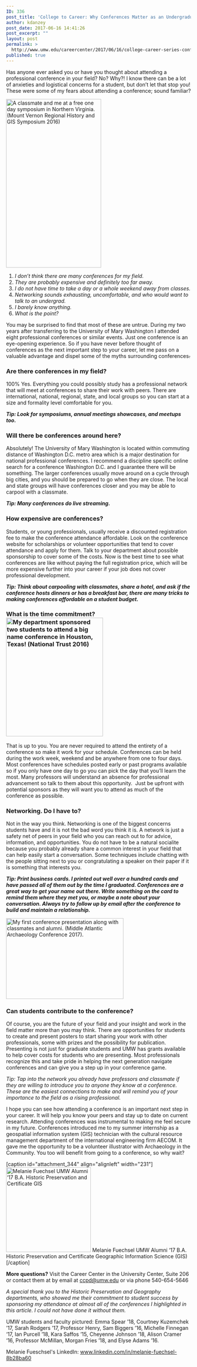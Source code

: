 ```yaml
---
ID: 336
post_title: 'College to Career: Why Conferences Matter as an Undergraduate'
author: kdanzey
post_date: 2017-06-16 14:41:26
post_excerpt: ""
layout: post
permalink: >
  http://www.umw.edu/careercenter/2017/06/16/college-career-series-conferences-matter-undergraduate/
published: true
---
```

Has anyone ever asked you or have you thought about attending a professional conference in your field? No? Why?! I know there can be a lot of anxieties and logistical concerns for a student, but don’t let that stop you! These were some of my fears about attending a conference; sound familiar?

<img class="wp-image-341 alignright" src="http://www.umw.edu/careercenter/wp-content/uploads/sites/41/2017/06/Picture-5-169x300.png" alt="A classmate and me at a free one day symposium in Northern Virginia. (Mount Vernon Regional History and GIS Symposium 2016)" width="259" height="459" />
<ol>
 	<li><em>I don’t think there are many conferences for my field. </em></li>
 	<li><em>They are probably expensive and definitely too far away. </em></li>
 	<li><em>I do not have time to take a day or a whole weekend away from classes.</em></li>
 	<li><em>Networking sounds exhausting, uncomfortable, and who would want to talk to an undergrad. </em></li>
 	<li><em>I barely know anything. </em></li>
 	<li><em>What is the point?</em></li>
</ol>
You may be surprised to find that most of these are untrue. During my two years after transferring to the University of Mary Washington I attended eight professional conferences or similar events. Just one conference is an eye-opening experience. So if you have never before thought of conferences as the next important step to your career, let me pass on a valuable advantage and dispel some of the myths surrounding conferences<span style="text-decoration: line-through">.</span>
<h3><strong>Are there conferences in my field?</strong></h3>
100% Yes. Everything you could possibly study has a professional network that will meet at conferences to share their work with peers. There are international, national, regional, state, and local groups so you can start at a size and formality level comfortable for you.

<strong><em>Tip: Look for symp</em></strong><em><strong>osiums, annual meetings showcases, and meetups too.</strong> </em>
<h3><strong>Will there be conferences around here?</strong></h3>
Absolutely! The University of Mary Washington is located within commuting distance of Washington D.C. metro area which is a major destination for national professional conferences. I recommend a discipline specific online search for a conference Washington D.C. and I guarantee there will be something. The larger conferences usually move around on a cycle through big cities, and you should be prepared to go when they are close. The local and state groups will have conferences closer and you may be able to carpool with a classmate.

<strong><em>Tip: Many conferences do live streaming.</em></strong>
<h3><strong>How expensive are conferences?</strong></h3>
Students, or young professionals, usually receive a discounted registration fee to make the conference attendance affordable. Look on the conference website for scholarships or volunteer opportunities that tend to cover attendance and apply for them. Talk to your department about possible sponsorship to cover some of the costs. Now is the best time to see what conferences are like without paying the full registration price, which will be more expensive further into your career if your job does not cover professional development.

<strong><em>Tip: Think about carpooling with classmates, share a hotel, and ask if the conference hosts dinners or has a breakfast bar, there are many tricks to making conferences affordable on a student budget.</em></strong>
<h3><strong>What is the time com</strong><strong>mitment?<img class=" wp-image-340 alignright" src="http://www.umw.edu/careercenter/wp-content/uploads/sites/41/2017/06/Picture-4-245x300.png" alt="My department sponsored two students to attend a big name conference in Houston, Texas! (National Trust 2016)" width="264" height="323" /></strong></h3>
That is up to you. You are never required to attend the entirety of a conference so make it work for your schedule. Conferences can be held during the work week, weekend and be anywhere from one to four days. Most conferences have schedules posted early or past programs available so if you only have one day to go you can pick the day that you’ll learn the most. Many professors will understand an absence for professional advancement so talk to them about this opportunity.  Just be upfront with potential sponsors as they will want you to attend as much of the conference as possible.
<h3><strong>Networking. Do I have to?</strong></h3>
Not in the way you think. Networking is one of the biggest concerns students have and it is not the bad word you think it is. A network is just a safety net of peers in your field who you can reach out to for advice, information, and opportunities. You do not have to be a natural socialite because you probably already share a common interest in your field that can help easily start a conversation. Some techniques include chatting with the people sitting next to you or congratulating a speaker on their paper if it is something that interests you.

<strong><em>Tip: Print business cards. I printed out well over a hundred cards and have passed all of them out by the time I graduated. Conferences are a great way to get your name out there. Write something on the card to remind them where they met you, or maybe a note about your conversation. Always try to follow up by email after the conference to build and maintain a relationship.</em></strong>

<img class=" wp-image-343 alignleft" src="http://www.umw.edu/careercenter/wp-content/uploads/sites/41/2017/06/Picture-7-300x206.png" alt="My first conference presentation along with classmates and alumni. (Middle Atlantic Archaeology Conference 2017)." width="320" height="220" />
<h3><strong>Can students contribute to the conference?</strong></h3>
Of course, you are the future of your field and your insight and work in the field matter more than you may think. There are opportunities for students to create and present posters to start sharing your work with other professionals, some with prizes and the possibility for publication. Presenting is not just for graduate students and UMW has grants available to help cover costs for students who are presenting. Most professionals recognize this and take pride in helping the next generation navigate conferences and can give you a step up in your conference game.

<em>Tip: Tap into the network you already have professors and classmate if they are willing to introduce you to anyone they know at a conference. These are the easiest connections to make and will remind you of your importance to the field as a rising professional.</em>

I hope you can see how attending a conference is an important next step in your career. It will help you know your peers and stay up to date on current research. Attending conferences was instrumental to making me feel secure in my future. Conferences introduced me to my summer internship as a geospatial information system (GIS) technician with the cultural resource management department of the international engineering firm AECOM. It gave me the opportunity to be a volunteer illustrator with Archaeology in the Community. You too will benefit from going to a conference, so why wait?

[caption id="attachment_344" align="alignleft" width="231"]<img class="wp-image-344" src="http://www.umw.edu/careercenter/wp-content/uploads/sites/41/2017/06/Mel-300x300.jpg" alt="Melanie Fuechsel UMW Alumni ‘17 B.A. Historic Preservation and Certificate GIS " width="231" height="231" /> Melanie Fuechsel UMW Alumni ‘17 B.A. Historic Preservation and Certificate Geographic Information Science (GIS)[/caption]

<strong>More questions?</strong> Visit the Career Center in the University Center, Suite 206 or contact them at by email at ccpd@umw.edu or via phone 540-654-5646

<em>A special thank you to the Historic Preservation and Geography departments, who showed me their commitment to student success by sponsoring my attendance at almost all of the conferences I highlighted in this article. I could not have done it without them.</em>

UMW students and faculty pictured: Emma Spear ’18, Courtney Kuzemchek ’17, Sarah Rodgers ’17, Professor Henry, Sam Biggers ’16, Michelle Finnegan ‘17, Ian Purcell ’18, Kara Saffos ’15, Cheyenne Johnson ’18, Alison Cramer ‘16, Professor McMillan, Morgan Fries ’18, and Elyse Adams ’16.

Melanie Fueschsel's LinkedIn: <a href="https://www.linkedin.com/in/melanie-fuechsel-8b28ba60">www.linkedin.com/in/melanie-fuechsel-8b28ba60 </a>